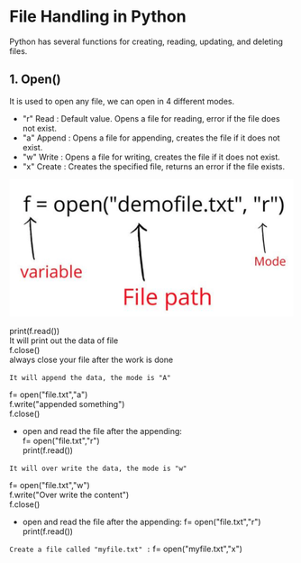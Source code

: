 # File Handling in Python
Python has several functions for creating, reading, updating, and deleting files.

## 1. Open()
It is used to open any file, we can open in 4 different modes.
- "r" Read : Default value. Opens a file for reading, error if the file does not exist.
- "a" Append : Opens a file for appending, creates the file if it does not exist.
- "w" Write : Opens a file for writing, creates the file if it does not exist.
- "x" Create : Creates the specified file, returns an error if the file exists.

![File Format](file.png)

print(f.read())  
It will print out the data of file  
f.close()  
always close your file after the work is done  

``` It will append the data, the mode is "A" ```

f= open("file.txt","a")  
f.write("appended something")  
f.close()  
- open and read the file after the appending:  
f= open("file.txt","r")  
print(f.read())  

```It will over write the data, the mode is "w" ```

f= open("file.txt","w")  
f.write("Over write the content")  
f.close()  
- open and read the file after the appending:
f= open("file.txt","r")  
print(f.read())  

``` Create a file called "myfile.txt" : ```
f= open("myfile.txt","x")  
